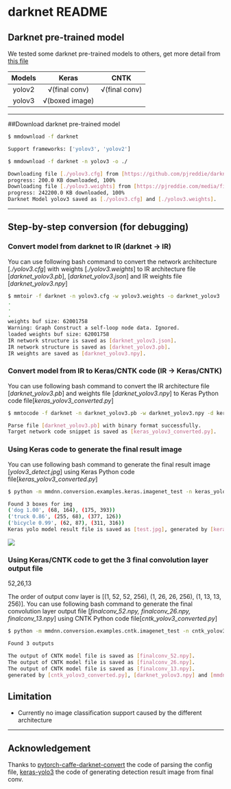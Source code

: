 # darknet README

## Darknet pre-trained model

We tested some darknet pre-trained models to others, get more detail from [this file](https://github.com/Microsoft/MMdnn/blob/master/mmdnn/conversion/examples/darknet/extractor.py)

Models                   |       Keras       |      CNTK       |
:-----------------------:|:-----------------:|:---------------:|
yolov2                   |   √(final conv)   |  √(final conv)  |
yolov3                   |   √(boxed image)  |                 |
---

##Download darknet pre-trained model

```bash
$ mmdownload -f darknet

Support frameworks: ['yolov3', 'yolov2']

$ mmdownload -f darknet -n yolov3 -o ./

Downloading file [./yolov3.cfg] from [https://github.com/pjreddie/darknet/blob/master/cfg/yolov3.cfg]
progress: 200.0 KB downloaded, 100%
Downloading file [./yolov3.weights] from [https://pjreddie.com/media/files/yolov3.weights]
progress: 242200.0 KB downloaded, 100%
Darknet Model yolov3 saved as [./yolov3.cfg] and [./yolov3.weights].
```

---

## Step-by-step conversion (for debugging)

### Convert model from darknet to IR (darknet -> IR)

You can use following bash command to convert the network architecture [*./yolov3.cfg*] with weights [*./yolov3.weights*] to IR architecture file [*darknet_yolov3.pb*], [*darknet_yolov3.json*] and IR weights file [*darknet_yolov3.npy*]

```bash
$ mmtoir -f darknet -n yolov3.cfg -w yolov3.weights -o darknet_yolov3
.
.
.
weights buf size: 62001758
Warning: Graph Construct a self-loop node data. Ignored.
loaded weights buf size: 62001758
IR network structure is saved as [darknet_yolov3.json].
IR network structure is saved as [darknet_yolov3.pb].
IR weights are saved as [darknet_yolov3.npy].

```

### Convert model from IR to Keras/CNTK code (IR -> Keras/CNTK)

You can use following bash command to convert the IR architecture file [*darknet_yolov3.pb*] and weights file [*darknet_yolov3.npy*] to Keras Python code file[*keras_yolov3_converted.py*]

```bash
$ mmtocode -f darknet -n darknet_yolov3.pb -w darknet_yolov3.npy -d keras_yolov3_converted.py

Parse file [darknet_yolov3.pb] with binary format successfully.
Target network code snippet is saved as [keras_yolov3_converted.py].
```

### Using Keras code to generate the final result image

You can use following bash command to generate the final result image [*yolov3_detect.jpg*] using Keras Python code file[*keras_yolov3_converted.py*]

```bash
$ python -m mmdnn.conversion.examples.keras.imagenet_test -n keras_yolov3_converted.py -w darknet_yolov3.npy -i mmdnn/conversion/examples/data/dog.jpg -s darknet -p yolov3 --detect test

Found 3 boxes for img
('dog 1.00', (68, 164), (175, 393))
('truck 0.86', (255, 68), (377, 126))
('bicycle 0.99', (62, 87), (311, 316))
Keras yolo model result file is saved as [test.jpg], generated by [keras_yolov3_converted.py] and [darknet_yolov3.npy].

```
![](https://github.com/Microsoft/MMdnn/blob/master/docs/darkent_keras_yolov3_converted.jpg)

### Using Keras/CNTK code to get the 3 final convolution layer output file
52,26,13

The order of output conv layer is [(1, 52, 52, 256), (1, 26, 26, 256), (1, 13, 13, 256)]. You can use following bash command to generate the final convolution layer output file [*finalconv_52.npy, finalconv_26.npy, finalconv_13.npy*] using CNTK Python code file[*cntk_yolov3_converted.py*]

```bash
$ python -m mmdnn.conversion.examples.cntk.imagenet_test -n cntk_yolov3_converted.py -w darknet_yolov3.npy -i mmdnn/conversion/examples/data/dog.jpg -s darknet -p yolov3 --detect test

Found 3 outputs

The output of CNTK model file is saved as [finalconv_52.npy].
The output of CNTK model file is saved as [finalconv_26.npy].
The output of CNTK model file is saved as [finalconv_13.npy].
generated by [cntk_yolov3_converted.py], [darknet_yolov3.npy] and [mmdnn/conversion/examples/data/dog.jpg].


```

## Limitation

- Currently no image classification support caused by the different architecture

---

## Acknowledgement

Thanks to [pytorch-caffe-darknet-convert](https://github.com/marvis/pytorch-caffe-darknet-convert) the code of parsing the config file, [keras-yolo3](https://github.com/qqwweee/keras-yolo3) the code of generating detection result image from final conv.

